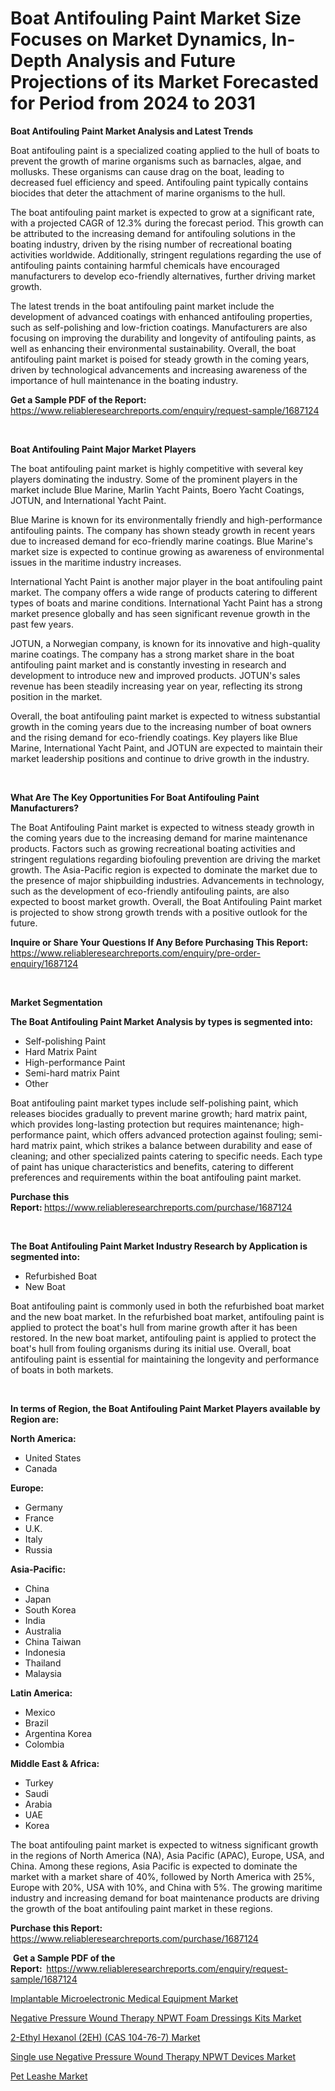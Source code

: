 <p><h1>Boat Antifouling Paint Market Size Focuses on Market Dynamics, In-Depth Analysis and Future Projections of its Market Forecasted for Period from 2024 to 2031</h1></p><p><strong>Boat Antifouling Paint Market Analysis and Latest Trends</strong></p>
<p><p>Boat antifouling paint is a specialized coating applied to the hull of boats to prevent the growth of marine organisms such as barnacles, algae, and mollusks. These organisms can cause drag on the boat, leading to decreased fuel efficiency and speed. Antifouling paint typically contains biocides that deter the attachment of marine organisms to the hull.</p><p>The boat antifouling paint market is expected to grow at a significant rate, with a projected CAGR of 12.3% during the forecast period. This growth can be attributed to the increasing demand for antifouling solutions in the boating industry, driven by the rising number of recreational boating activities worldwide. Additionally, stringent regulations regarding the use of antifouling paints containing harmful chemicals have encouraged manufacturers to develop eco-friendly alternatives, further driving market growth.</p><p>The latest trends in the boat antifouling paint market include the development of advanced coatings with enhanced antifouling properties, such as self-polishing and low-friction coatings. Manufacturers are also focusing on improving the durability and longevity of antifouling paints, as well as enhancing their environmental sustainability. Overall, the boat antifouling paint market is poised for steady growth in the coming years, driven by technological advancements and increasing awareness of the importance of hull maintenance in the boating industry.</p></p>
<p><strong>Get a Sample PDF of the Report:&nbsp;</strong> <a href="https://www.reliableresearchreports.com/enquiry/request-sample/1687124">https://www.reliableresearchreports.com/enquiry/request-sample/1687124</a></p>
<p>&nbsp;</p>
<p><strong>Boat Antifouling Paint Major Market Players</strong></p>
<p><p>The boat antifouling paint market is highly competitive with several key players dominating the industry. Some of the prominent players in the market include Blue Marine, Marlin Yacht Paints, Boero Yacht Coatings, JOTUN, and International Yacht Paint.</p><p>Blue Marine is known for its environmentally friendly and high-performance antifouling paints. The company has shown steady growth in recent years due to increased demand for eco-friendly marine coatings. Blue Marine's market size is expected to continue growing as awareness of environmental issues in the maritime industry increases.</p><p>International Yacht Paint is another major player in the boat antifouling paint market. The company offers a wide range of products catering to different types of boats and marine conditions. International Yacht Paint has a strong market presence globally and has seen significant revenue growth in the past few years.</p><p>JOTUN, a Norwegian company, is known for its innovative and high-quality marine coatings. The company has a strong market share in the boat antifouling paint market and is constantly investing in research and development to introduce new and improved products. JOTUN's sales revenue has been steadily increasing year on year, reflecting its strong position in the market.</p><p>Overall, the boat antifouling paint market is expected to witness substantial growth in the coming years due to the increasing number of boat owners and the rising demand for eco-friendly coatings. Key players like Blue Marine, International Yacht Paint, and JOTUN are expected to maintain their market leadership positions and continue to drive growth in the industry.</p></p>
<p>&nbsp;</p>
<p><strong>What Are The Key Opportunities For Boat Antifouling Paint Manufacturers?</strong></p>
<p><p>The Boat Antifouling Paint market is expected to witness steady growth in the coming years due to the increasing demand for marine maintenance products. Factors such as growing recreational boating activities and stringent regulations regarding biofouling prevention are driving the market growth. The Asia-Pacific region is expected to dominate the market due to the presence of major shipbuilding industries. Advancements in technology, such as the development of eco-friendly antifouling paints, are also expected to boost market growth. Overall, the Boat Antifouling Paint market is projected to show strong growth trends with a positive outlook for the future.</p></p>
<p><strong>Inquire or Share Your Questions If Any Before Purchasing This Report:</strong> <a href="https://www.reliableresearchreports.com/enquiry/pre-order-enquiry/1687124">https://www.reliableresearchreports.com/enquiry/pre-order-enquiry/1687124</a></p>
<p>&nbsp;</p>
<p><strong>Market Segmentation</strong></p>
<p><strong>The Boat Antifouling Paint Market Analysis by types is segmented into:</strong></p>
<p><ul><li>Self-polishing Paint</li><li>Hard Matrix Paint</li><li>High-performance Paint</li><li>Semi-hard matrix Paint</li><li>Other</li></ul></p>
<p><p>Boat antifouling paint market types include self-polishing paint, which releases biocides gradually to prevent marine growth; hard matrix paint, which provides long-lasting protection but requires maintenance; high-performance paint, which offers advanced protection against fouling; semi-hard matrix paint, which strikes a balance between durability and ease of cleaning; and other specialized paints catering to specific needs. Each type of paint has unique characteristics and benefits, catering to different preferences and requirements within the boat antifouling paint market.</p></p>
<p><strong>Purchase this Report:&nbsp;</strong><a href="https://www.reliableresearchreports.com/purchase/1687124">https://www.reliableresearchreports.com/purchase/1687124</a></p>
<p>&nbsp;</p>
<p><strong>The Boat Antifouling Paint Market Industry Research by Application is segmented into:</strong></p>
<p><ul><li>Refurbished Boat</li><li>New Boat</li></ul></p>
<p><p>Boat antifouling paint is commonly used in both the refurbished boat market and the new boat market. In the refurbished boat market, antifouling paint is applied to protect the boat's hull from marine growth after it has been restored. In the new boat market, antifouling paint is applied to protect the boat's hull from fouling organisms during its initial use. Overall, boat antifouling paint is essential for maintaining the longevity and performance of boats in both markets.</p></p>
<p>&nbsp;</p>
<p><strong>In terms of Region, the Boat Antifouling Paint Market Players available by Region are:</strong></p>
<p>
    <p> <strong> North America: </strong>
        <ul>
            <li>United States</li>
            <li>Canada</li>
        </ul>
        </p> 
    <p> <strong> Europe: </strong>
        <ul>
            <li>Germany</li>
            <li>France</li>
            <li>U.K.</li>
            <li>Italy</li>
            <li>Russia</li>
        </ul>
        </p> 
    <p> <strong> Asia-Pacific: </strong>
        <ul>
            <li>China</li>
            <li>Japan</li>
            <li>South Korea</li>
            <li>India</li>
            <li>Australia</li>
            <li>China Taiwan</li>
            <li>Indonesia</li>
            <li>Thailand</li>
            <li>Malaysia</li>
        </ul>
        </p> 
    <p> <strong> Latin America: </strong>
        <ul>
            <li>Mexico</li>
            <li>Brazil</li>
            <li>Argentina Korea</li>
            <li>Colombia</li>
        </ul>
        </p> 
    <p> <strong> Middle East & Africa: </strong>
        <ul>
            <li>Turkey</li>
            <li>Saudi</li>
            <li>Arabia</li>
            <li>UAE</li>
            <li>Korea</li>
        </ul>
    </p>
    </p>
<p><p>The boat antifouling paint market is expected to witness significant growth in the regions of North America (NA), Asia Pacific (APAC), Europe, USA, and China. Among these regions, Asia Pacific is expected to dominate the market with a market share of 40%, followed by North America with 25%, Europe with 20%, USA with 10%, and China with 5%. The growing maritime industry and increasing demand for boat maintenance products are driving the growth of the boat antifouling paint market in these regions.</p></p>
<p><strong>Purchase this Report: </strong><a href="https://www.reliableresearchreports.com/purchase/1687124">https://www.reliableresearchreports.com/purchase/1687124</a></p>
<p>&nbsp;<strong>Get a Sample PDF of the Report:&nbsp;&nbsp;</strong><a href="https://www.reliableresearchreports.com/enquiry/request-sample/1687124">https://www.reliableresearchreports.com/enquiry/request-sample/1687124</a></p>
<p><strong></strong></p>
<p><p><a href="https://issuu.com/reportprime-2/docs/implantable-microelectronic-medical-equipment-mark">Implantable Microelectronic Medical Equipment Market</a></p><p><a href="https://medium.com/@pierstaylor668/negative-pressure-wound-therapy-npwt-foam-dressings-kits-market-size-reveals-the-best-marketing-9a67f30be877">Negative Pressure Wound Therapy NPWT Foam Dressings Kits Market</a></p><p><a href="https://github.com/abdelrhmankishk22/Market-Research-Report-List-3/blob/main/2-ethyl-hexanol-2eh-cas-104-76-7-market.md">2-Ethyl Hexanol (2EH) (CAS 104-76-7) Market</a></p><p><a href="https://medium.com/@pierstaylor668/single-use-negative-pressure-wound-therapy-npwt-devices-market-size-and-market-trends-complete-68f8e9af26b4">Single use Negative Pressure Wound Therapy NPWT Devices Market</a></p><p><a href="https://issuu.com/reportprime-2/docs/pet-leashe-market-size-2030.pptx">Pet Leashe Market</a></p></p>